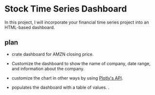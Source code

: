 # Stock Time Series Dashboard

In this project, I will incorporate your financial time series project into an HTML-based dashboard.

## plan

* crate dashboard for AMZN closing price.

* Customize the dashboard to show the name of company, date range, and information about the company.

* customize the chart in other ways by using [Plotly's API](https://plot.ly/javascript/configuration-options/#making-a-responsive-chart).

* populates the dashboard with a table of values. .

